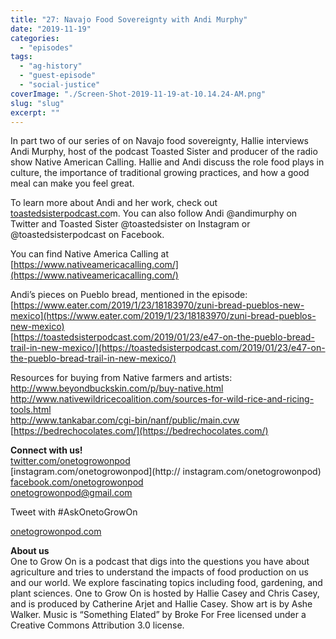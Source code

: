 ```yaml
---
title: "27: Navajo Food Sovereignty with Andi Murphy"
date: "2019-11-19"
categories: 
  - "episodes"
tags: 
  - "ag-history"
  - "guest-episode"
  - "social-justice"
coverImage: "./Screen-Shot-2019-11-19-at-10.14.24-AM.png"
slug: "slug"
excerpt: ""
---
```


In part two of our series of on Navajo food sovereignty, Hallie interviews Andi Murphy, host of the podcast Toasted Sister and producer of the radio show Native American Calling. Hallie and Andi discuss the role food plays in culture, the importance of traditional growing practices, and how a good meal can make you feel great.

To learn more about Andi and her work, check out [toastedsisterpodcast.co](https://toastedsisterpodcast.com/)m. You can also follow Andi @andimurphy on Twitter and Toasted Sister @toastedsister on Instagram or @toastedsisterpodcast on Facebook.

You can find Native America Calling at [https://www.nativeamericacalling.com/](https://www.nativeamericacalling.com/)

Andi’s pieces on Pueblo bread, mentioned in the episode:  
[https://www.eater.com/2019/1/23/18183970/zuni-bread-pueblos-new-mexico](https://www.eater.com/2019/1/23/18183970/zuni-bread-pueblos-new-mexico)  
[https://toastedsisterpodcast.com/2019/01/23/e47-on-the-pueblo-bread-trail-in-new-mexico/](https://toastedsisterpodcast.com/2019/01/23/e47-on-the-pueblo-bread-trail-in-new-mexico/)

Resources for buying from Native farmers and artists:  
[http://www.beyondbuckskin.com/p/buy-native.html  
](http://www.beyondbuckskin.com/p/buy-native.html)[http://www.nativewildricecoalition.com/sources-for-wild-rice-and-ricing-tools.html  
](http://www.nativewildricecoalition.com/sources-for-wild-rice-and-ricing-tools.html)[http://www.tankabar.com/cgi-bin/nanf/public/main.cvw  
](http://www.tankabar.com/cgi-bin/nanf/public/main.cvw)[https://bedrechocolates.com/](https://bedrechocolates.com/)

**Connect with us!**  
[twitter.com/onetogrowonpod](http://twitter.com/onetogrowonpod)  
[instagram.com/onetogrowonpod](http:// instagram.com/onetogrowonpod)  
[facebook.com/onetogrowonpod](http://facebook.com/onetogrowonpod)  
onetogrowonpod@gmail.com

Tweet with #AskOnetoGrowOn

[onetogrowonpod.com](http://onetogrowonpod.com)

**About us**  
One to Grow On is a podcast that digs into the questions you have about agriculture and tries to understand the impacts of food production on us and our world. We explore fascinating topics including food, gardening, and plant sciences. One to Grow On is hosted by Hallie Casey and Chris Casey, and is produced by Catherine Arjet and Hallie Casey. Show art is by Ashe Walker. Music is “Something Elated” by Broke For Free licensed under a Creative Commons Attribution 3.0 license.
